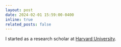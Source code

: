 ```yaml
---
layout: post
date: 2024-02-01 15:59:00-0400
inline: true
related_posts: false
---
```

I started as a research scholar at [Harvard University](https://seas.harvard.edu/).
